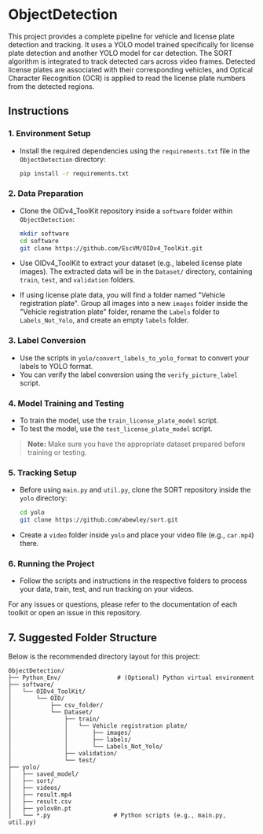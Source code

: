 # ObjectDetection

This project provides a complete pipeline for vehicle and license plate detection and tracking. It uses a YOLO model trained specifically for license plate detection and another YOLO model for car detection. The SORT algorithm is integrated to track detected cars across video frames. Detected license plates are associated with their corresponding vehicles, and Optical Character Recognition (OCR) is applied to read the license plate numbers from the detected regions.

## Instructions

### 1. Environment Setup

- Install the required dependencies using the `requirements.txt` file in the `ObjectDetection` directory:

    ```bash
    pip install -r requirements.txt
    ```

### 2. Data Preparation

- Clone the OIDv4_ToolKit repository inside a `software` folder within `ObjectDetection`:

    ```bash
    mkdir software
    cd software
    git clone https://github.com/EscVM/OIDv4_ToolKit.git
    ```

- Use OIDv4_ToolKit to extract your dataset (e.g., labeled license plate images). The extracted data will be in the `Dataset/` directory, containing `train`, `test`, and `validation` folders.
- If using license plate data, you will find a folder named "Vehicle registration plate". Group all images into a new `images` folder inside the "Vehicle registration plate" folder, rename the `Labels` folder to `Labels_Not_Yolo`, and create an empty `labels` folder.

### 3. Label Conversion

- Use the scripts in `yolo/convert_labels_to_yolo_format` to convert your labels to YOLO format.
- You can verify the label conversion using the `verify_picture_label` script.

### 4. Model Training and Testing

- To train the model, use the `train_license_plate_model` script.
- To test the model, use the `test_license_plate_model` script.

> **Note:** Make sure you have the appropriate dataset prepared before training or testing.

### 5. Tracking Setup

- Before using `main.py` and `util.py`, clone the SORT repository inside the `yolo` directory:

    ```bash
    cd yolo
    git clone https://github.com/abewley/sort.git
    ```

- Create a `video` folder inside `yolo` and place your video file (e.g., `car.mp4`) there.

### 6. Running the Project

- Follow the scripts and instructions in the respective folders to process your data, train, test, and run tracking on your videos.

For any issues or questions, please refer to the documentation of each toolkit or open an issue in this repository.

## 7. Suggested Folder Structure

Below is the recommended directory layout for this project:

```
ObjectDetection/
├── Python_Env/                # (Optional) Python virtual environment
├── software/
│   └── OIDv4_ToolKit/
│       └── OID/
│           ├── csv_folder/
│           └── Dataset/
│               ├── train/
│               │   └── Vehicle registration plate/
│               │       ├── images/
│               │       ├── labels/
│               │       └── Labels_Not_Yolo/
│               ├── validation/
│               └── test/
├── yolo/
│   ├── saved_model/
│   ├── sort/
│   ├── videos/
│   ├── result.mp4
│   ├── result.csv
│   ├── yolov8n.pt
│   └── *.py                  # Python scripts (e.g., main.py, util.py)
```